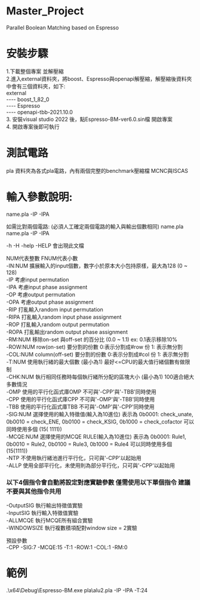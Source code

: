 # Master_Project
Parallel Boolean Matching based on Espresso  
  
# 安裝步驟
1.下載整個專案 並解壓縮  
2.進入external資料夾，將boost、Espresso與openapi解壓縮，解壓縮後資料夾中會有三個資料夾，如下:  
  external  
    ---- boost_1_82_0  
    ---- Espresso  
    ---- openapi-tbb-2021.10.0  
3. 安裝visual studio 2022 後，點Espresso-BM-ver6.0.sin檔 開啟專案  
4. 開啟專案後即可執行  
  
  
# 測試電路
 pla 資料夾為各式pla電路，內有兩個完整的benchmark壓縮檔 MCNC與ISCAS 

  
# 輸入參數說明:
name.pla -IP -IPA

如需比對兩個電路: (必須人工確定兩個電路的輸入與輸出個數相同)
name.pla name.pla -IP -IPA

-h -H -help -HELP 會出現此文檔

NUM代表整數 FNUM代表小數  
-IN:NUM   擴展輸入的input個數，數字小於原本大小包持原樣，最大為128 (0 ~ 128)   
-IP     考慮input permutation  
-IPA    考慮input phase assignment  
-OP     考慮output permutation  
-OPA    考慮output phase assignment  
-RIP    打亂輸入random input permutation  
-RIPA   打亂輸入random input phase assignment  
-ROP    打亂輸入random output permutation  
-ROPA   打亂輸出random output phase assignment  
-RM:NUM   移除on-set 與off-set 的百分比 (0.0 ~ 1.1) ex: 0.1表示移除10%  
-ROW:NUM  row(on-set) 要分割的份數 0:表示分割成#row 份 1: 表示無分割  
-COL:NUM  column(off-set) 要分割的份數 0:表示分割成#col 份 1: 表示無分割  
-T:NUM    使用執行緒的最大個數 (最小為1) 最好<=CPU的最大值行緒個數有做限制  
-CHK:NUM    執行相同任務時每個執行緒所分配的區塊大小 (最小為1) 100適合絕大多數情況  
-OMP    使用的平行化函式庫OMP 不可與'-CPP'與'-TBB'同時使用  
-CPP      使用的平行化函式庫CPP 不可與'-OMP'與'-TBB'同時使用  
-TBB      使用的平行化函式庫TBB 不可與'-OMP'與'-CPP'同時使用  
-SIG:NUM  選擇使用的輸入特徵值(輸入為10進位) 表示為 0b0001: check_unate, 0b0010 = check_ENE, 0b0100 = check_KSIG, 0b1000 = check_cofactor 可以同時使用多個 (15(  1111))  
-MCQE:NUM 選擇使用的MCQE RULE(輸入為10進位) 表示為 0b0001: Rule1, 0b0010 = Rule2, 0b0100 = Rule3, 0b1000 = Rule4 可以同時使用多個 (15(1111))  
-NTP    不使用執行緒池進行平行化，只可與'-CPP'以起始用    
-ALLP   使用全部平行化，未使用則為部分平行化，只可與'-CPP'以起始用  

### 以下4個指令會自動將設定對應實驗參數 僅需使用以下單個指令 建議不要與其他指令共用       
-OutputSIG  執行輸出特徵值實驗   
-InputSIG 執行輸入特徵值實驗  
-ALLMCQE  執行MCQE所有組合實驗  
-WINDOWSIZE 執行複數積項配對window size = 2實驗  
  
預設參數  
-CPP -SIG:7 -MCQE:15 -T:1 -ROW:1 -COL:1 -RM:0  
  
# 範例  
.\x64\Debug\Espresso-BM.exe pla\alu2.pla  -IP -IPA -T:24   

